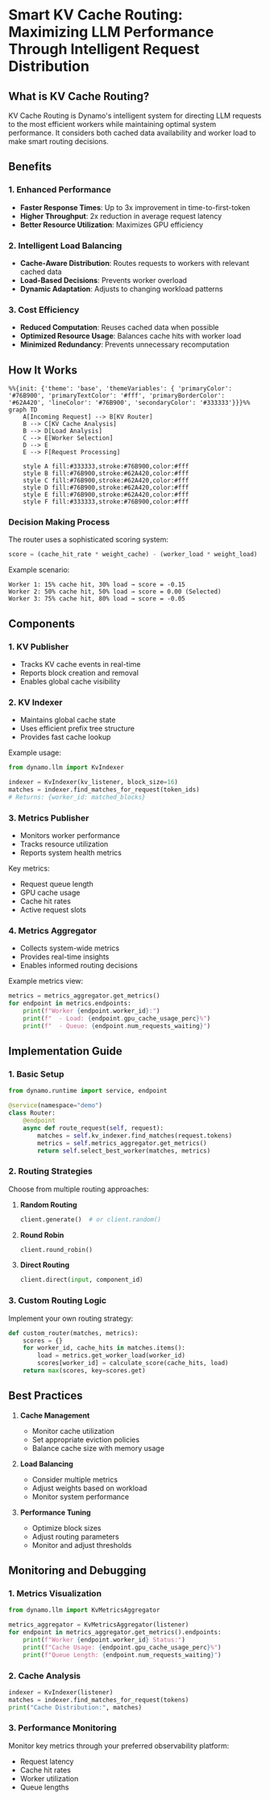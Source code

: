 <!--
SPDX-FileCopyrightText: Copyright (c) 2025 NVIDIA CORPORATION & AFFILIATES. All rights reserved.
SPDX-License-Identifier: Apache-2.0

Licensed under the Apache License, Version 2.0 (the "License");
you may not use this file except in compliance with the License.
You may obtain a copy of the License at

http://www.apache.org/licenses/LICENSE-2.0

Unless required by applicable law or agreed to in writing, software
distributed under the License is distributed on an "AS IS" BASIS,
WITHOUT WARRANTIES OR CONDITIONS OF ANY KIND, either express or implied.
See the License for the specific language governing permissions and
limitations under the License.
-->

# Smart KV Cache Routing: Maximizing LLM Performance Through Intelligent Request Distribution

## What is KV Cache Routing?

KV Cache Routing is Dynamo's intelligent system for directing LLM requests to the most efficient workers while maintaining optimal system performance. It considers both cached data availability and worker load to make smart routing decisions.

## Benefits

### 1. Enhanced Performance
- **Faster Response Times**: Up to 3x improvement in time-to-first-token
- **Higher Throughput**: 2x reduction in average request latency
- **Better Resource Utilization**: Maximizes GPU efficiency

### 2. Intelligent Load Balancing
- **Cache-Aware Distribution**: Routes requests to workers with relevant cached data
- **Load-Based Decisions**: Prevents worker overload
- **Dynamic Adaptation**: Adjusts to changing workload patterns

### 3. Cost Efficiency
- **Reduced Computation**: Reuses cached data when possible
- **Optimized Resource Usage**: Balances cache hits with worker load
- **Minimized Redundancy**: Prevents unnecessary recomputation

## How It Works

```mermaid
%%{init: {'theme': 'base', 'themeVariables': { 'primaryColor': '#76B900', 'primaryTextColor': '#fff', 'primaryBorderColor': '#62A420', 'lineColor': '#76B900', 'secondaryColor': '#333333'}}}%%
graph TD
    A[Incoming Request] --> B[KV Router]
    B --> C[KV Cache Analysis]
    B --> D[Load Analysis]
    C --> E[Worker Selection]
    D --> E
    E --> F[Request Processing]
    
    style A fill:#333333,stroke:#76B900,color:#fff
    style B fill:#76B900,stroke:#62A420,color:#fff
    style C fill:#76B900,stroke:#62A420,color:#fff
    style D fill:#76B900,stroke:#62A420,color:#fff
    style E fill:#76B900,stroke:#62A420,color:#fff
    style F fill:#333333,stroke:#76B900,color:#fff
```

### Decision Making Process

The router uses a sophisticated scoring system:
```python
score = (cache_hit_rate * weight_cache) - (worker_load * weight_load)
```

Example scenario:
```text
Worker 1: 15% cache hit, 30% load → score = -0.15
Worker 2: 50% cache hit, 50% load → score = 0.00 (Selected)
Worker 3: 75% cache hit, 80% load → score = -0.05
```

## Components

### 1. KV Publisher
- Tracks KV cache events in real-time
- Reports block creation and removal
- Enables global cache visibility

### 2. KV Indexer
- Maintains global cache state
- Uses efficient prefix tree structure
- Provides fast cache lookup

Example usage:
```python
from dynamo.llm import KvIndexer

indexer = KvIndexer(kv_listener, block_size=16)
matches = indexer.find_matches_for_request(token_ids)
# Returns: {worker_id: matched_blocks}
```

### 3. Metrics Publisher
- Monitors worker performance
- Tracks resource utilization
- Reports system health metrics

Key metrics:
- Request queue length
- GPU cache usage
- Cache hit rates
- Active request slots

### 4. Metrics Aggregator
- Collects system-wide metrics
- Provides real-time insights
- Enables informed routing decisions

Example metrics view:
```python
metrics = metrics_aggregator.get_metrics()
for endpoint in metrics.endpoints:
    print(f"Worker {endpoint.worker_id}:")
    print(f"  - Load: {endpoint.gpu_cache_usage_perc}%")
    print(f"  - Queue: {endpoint.num_requests_waiting}")
```

## Implementation Guide

### 1. Basic Setup
```python
from dynamo.runtime import service, endpoint

@service(namespace="demo")
class Router:
    @endpoint
    async def route_request(self, request):
        matches = self.kv_indexer.find_matches(request.tokens)
        metrics = self.metrics_aggregator.get_metrics()
        return self.select_best_worker(matches, metrics)
```

### 2. Routing Strategies

Choose from multiple routing approaches:

1. **Random Routing**
   ```python
   client.generate()  # or client.random()
   ```

2. **Round Robin**
   ```python
   client.round_robin()
   ```

3. **Direct Routing**
   ```python
   client.direct(input, component_id)
   ```

### 3. Custom Routing Logic

Implement your own routing strategy:
```python
def custom_router(matches, metrics):
    scores = {}
    for worker_id, cache_hits in matches.items():
        load = metrics.get_worker_load(worker_id)
        scores[worker_id] = calculate_score(cache_hits, load)
    return max(scores, key=scores.get)
```

## Best Practices

1. **Cache Management**
   - Monitor cache utilization
   - Set appropriate eviction policies
   - Balance cache size with memory usage

2. **Load Balancing**
   - Consider multiple metrics
   - Adjust weights based on workload
   - Monitor system performance

3. **Performance Tuning**
   - Optimize block sizes
   - Adjust routing parameters
   - Monitor and adjust thresholds

## Monitoring and Debugging

### 1. Metrics Visualization
```python
from dynamo.llm import KvMetricsAggregator

metrics_aggregator = KvMetricsAggregator(listener)
for endpoint in metrics_aggregator.get_metrics().endpoints:
    print(f"Worker {endpoint.worker_id} Status:")
    print(f"Cache Usage: {endpoint.gpu_cache_usage_perc}%")
    print(f"Queue Length: {endpoint.num_requests_waiting}")
```

### 2. Cache Analysis
```python
indexer = KvIndexer(listener)
matches = indexer.find_matches_for_request(tokens)
print("Cache Distribution:", matches)
```

### 3. Performance Monitoring
Monitor key metrics through your preferred observability platform:
- Request latency
- Cache hit rates
- Worker utilization
- Queue lengths